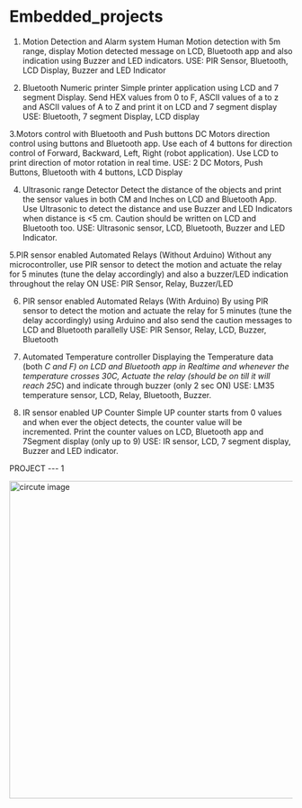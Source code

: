 # Embedded_projects
1. Motion Detection and Alarm system  Human Motion detection with 5m range, display Motion detected message on LCD, Bluetooth  app and also indication using Buzzer and LED indicators.  USE: PIR Sensor, Bluetooth, LCD Display, Buzzer and LED Indicator  
 
2. Bluetooth Numeric printer  Simple printer application using LCD and 7 segment Display. Send HEX values from 0 to F, ASCII values of a to z and ASCII values of A to Z and print it on LCD and 7 segment display  USE: Bluetooth, 7 segment Display, LCD display

3.Motors control with Bluetooth and Push buttons  DC Motors direction control using buttons and Bluetooth app. Use each of 4 buttons for  direction control of Forward, Backward, Left, Right (robot application). Use LCD to print  direction of motor rotation in real time.  USE: 2 DC Motors, Push Buttons, Bluetooth with 4 buttons, LCD Display  

4. Ultrasonic range Detector  Detect the distance of the objects and print the sensor values in both CM and Inches on LCD  and Bluetooth App. Use Ultrasonic to detect the distance and use Buzzer and LED Indicators  when distance is &lt;5 cm. Caution should be written on LCD and Bluetooth too.  USE: Ultrasonic sensor, LCD, Bluetooth, Buzzer and LED Indicator. 

5.PIR sensor enabled Automated Relays (Without Arduino)  Without any microcontroller, use PIR sensor to detect the motion and actuate the relay for 5  minutes (tune the delay accordingly) and also a buzzer/LED indication throughout the relay  ON USE: PIR Sensor, Relay, Buzzer/LED 

6. PIR sensor enabled Automated Relays (With Arduino)  By using PIR sensor to detect the motion and actuate the relay for 5 minutes (tune the delay  accordingly) using Arduino and also send the caution messages to LCD and Bluetooth  parallelly USE: PIR Sensor, Relay, LCD, Buzzer, Bluetooth  

7. Automated Temperature controller  Displaying the Temperature data (both *C and *F) on LCD and Bluetooth app in Realtime and  whenever the temperature crosses 30*C, Actuate the relay (should be on till it will reach 25*C)  and indicate through buzzer (only 2 sec ON)  USE: LM35 temperature sensor, LCD, Relay, Bluetooth, Buzzer. 

8. IR sensor enabled UP Counter  Simple UP counter starts from 0 values and when ever the object detects, the counter value  will be incremented. Print the counter values on LCD, Bluetooth app and 7Segment display  (only up to 9)  USE: IR sensor, LCD, 7 segment display, Buzzer and LED indicator.


PROJECT --- 1

<img width="564" alt="circute image" src="https://user-images.githubusercontent.com/73009807/134133583-731a20bc-8031-4def-ba19-eab527252a7c.png">
